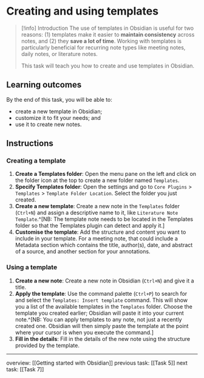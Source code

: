 # Creating and using templates
> [!info] Introduction
> The use of templates in Obsidian is useful for two reasons: (1) templates make it easier to **maintain consistency** across notes, and (2) they **save a lot of time**. Working with templates is particularly beneficial for recurring note types like meeting notes, daily notes, or literature notes.
> 
> This task will teach you how to create and use templates in Obsidian.

## Learning outcomes
By the end of this task, you will be able to:
- create a new template in Obsidian;
- customize it to fit your needs; and
- use it to create new notes.

## Instructions
### Creating a template
1. **Create a Templates folder**: Open the menu pane on the left and click on the folder icon at the top to create a new folder named `Templates`. 
2. **Specify Templates folder**: Open the settings and go to `Core Plugins` > `Templates` > `Template Folder Location`. Select the folder you just created. 
3. **Create a new template**: Create a new note in the `Templates` folder (`Ctrl+N`) and assign a descriptive name to it, like `Literature Note Template`.^[NB: The template note needs to be located in the Templates folder so that the Templates plugin can detect and apply it.]
4. **Customise the template**: Add the structure and content you want to include in your template. For a meeting note, that could include a Metadata section which contains the title, author(s), date, and abstract of a source, and another section for your annotations.

### Using a template
1. **Create a new note**: Create a new note in Obsidian (`Ctrl+N`) and give it a title.
2. **Apply the template**: Use the command palette (`Ctrl+P`) to search for and select the `Templates: Insert template` command. This will show you a list of the available templates in the `Templates` folder. Choose the template you created earlier; Obsidian will paste it into your current note.^[NB: You can apply templates to any note, not just a recently created one. Obsidian will then simply paste the template at the point where your cursor is when you execute the command.]
3. **Fill in the details**: Fill in the details of the new note using the structure provided by the template.

---
overview: [[Getting started with Obsidian]]
previous task: [[Task 5]]
next task: [[Task 7]]
